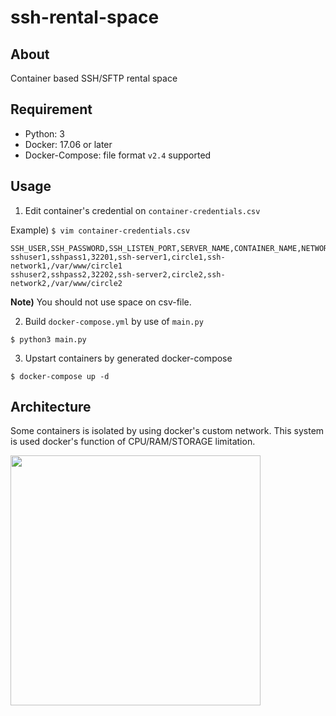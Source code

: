 # ssh-rental-space

## About

Container based SSH/SFTP rental space

## Requirement

- Python: 3
- Docker: 17.06 or later
- Docker-Compose: file format `v2.4` supported

## Usage

1. Edit container's credential on `container-credentials.csv`

Example) `$ vim container-credentials.csv`

```
SSH_USER,SSH_PASSWORD,SSH_LISTEN_PORT,SERVER_NAME,CONTAINER_NAME,NETWORK_NAME,HOST_VOLUME_PATH
sshuser1,sshpass1,32201,ssh-server1,circle1,ssh-network1,/var/www/circle1
sshuser2,sshpass2,32202,ssh-server2,circle2,ssh-network2,/var/www/circle2
```

**Note)** You should not use space on csv-file.

2. Build `docker-compose.yml` by use of `main.py`

```
$ python3 main.py
```

3. Upstart containers by generated docker-compose

```
$ docker-compose up -d
```

<!--

## 概要

- [x] sftp/scpでのファイルアップロード環境をユーザごとに提供
- [x] 認証情報(SSHホスト, SSHポート, SSHパスワード)はユーザごとに異なる
- [x] syslogコンテナによりSSHDのログを一括管理
- [x] VolumeマウントでWebサーバのドキュメントルートをコンテナの特定パスに割当
- [x] コンテナ同士の通信制限
- [x] コンテナのリソース(RAM, CPU)を制限

-->

## Architecture

Some containers is isolated by using docker's custom network. This system is used docker's function of CPU/RAM/STORAGE limitation. 

<img src="https://i.imgur.com/I83bTc8.png" width="400">
